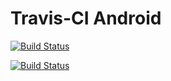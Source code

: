Travis-CI Android
===========

[![Build Status](https://travis-ci.com/eby8zevin/TravisCI-Android.svg?branch=master)](https://travis-ci.com/eby8zevin/TravisCI-Android)

[![Build Status](https://travis-ci.org/eby8zevin/TravisCI-Android.svg?branch=master)](https://travis-ci.org/github/eby8zevin/TravisCI-Android)
